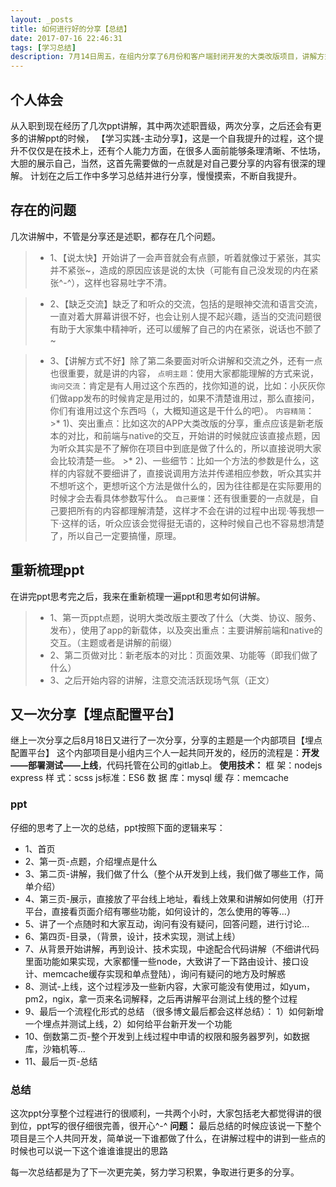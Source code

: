 ```yaml
---
layout: _posts
title: 如何进行好的分享【总结】
date: 2017-07-16 22:46:31
tags: [学习总结]
description: 7月14日周五，在组内分享了6月份和客户端封闭开发的大类改版项目，讲解方式很多不足，讲完之后自我思考总结一番，也好在下次的分享时改进
---
```


## 个人体会
从入职到现在经历了几次ppt讲解，其中两次述职晋级，两次分享，之后还会有更多的讲解ppt的时候，
【学习实践-主动分享】，这是一个自我提升的过程，这个提升不仅仅是在技术上，还有个人能力方面，在很多人面前能够条理清晰、不怯场，大胆的展示自己，当然，这首先需要做的一点就是对自己要分享的内容有很深的理解。
计划在之后工作中多学习总结并进行分享，慢慢摸索，不断自我提升。

## 存在的问题
几次讲解中，不管是分享还是述职，都存在几个问题。
>* 1、【说太快】开始讲了一会声音就会有点颤，听着就像过于紧张，其实并不紧张~，造成的原因应该是说的太快（可能有自己没发现的内在紧张^-^），这样也容易吐字不清。


>* 2、【缺乏交流】缺乏了和听众的交流，包括的是眼神交流和语言交流，一直对着大屏幕讲很不好，也会让别人提不起兴趣，适当的交流问题很有助于大家集中精神听，还可以缓解了自己的内在紧张，说话也不颤了~


>* 3、【讲解方式不好】除了第二条要面对听众讲解和交流之外，还有一点也很重要，就是讲的内容，
	`点明主题`：使用大家都能理解的方式来说，
	`询问交流`：肯定是有人用过这个东西的，找你知道的说，比如：小灰灰你们做app发布的时候肯定是用过的，如果不清楚谁用过，那么直接问，你们有谁用过这个东西吗（，大概知道这是干什么的吧）。
	`内容精简`：
		>* 1)、突出重点：比如这次的APP大类改版的分享，重点应该是新老版本的对比，和前端与native的交互，开始讲的时候就应该直接点题，因为听众其实是不了解你在项目中到底是做了什么的，所以直接说明大家会比较清楚一些。
		>* 2)、一些细节：比如一个方法的参数是什么，这样的内容就不要细讲了，直接说调用方法并传递相应参数，听众其实并不想听这个，更想听这个方法是做什么的，因为往往都是在实际要用的时候才会去看具体参数写什么。
	`自己要懂`：还有很重要的一点就是，自己要把所有的内容都理解清楚，这样才不会在讲的过程中出现·等我想一下·这样的话，听众应该会觉得挺无语的，这种时候自己也不容易想清楚了，所以自己一定要搞懂，原理。
	
	
## 重新梳理ppt
在讲完ppt思考完之后，我来在重新梳理一遍ppt和思考如何讲解。
>* 1、第一页ppt点题，说明大类改版主要改了什么（大类、协议、服务、发布），使用了app的新载体，以及突出重点：主要讲解前端和native的交互。（主题或者是讲解的前缀）
>* 2、第二页做对比：新老版本的对比：页面效果、功能等（即我们做了什么）
>* 3、之后开始内容的讲解，注意交流活跃现场气氛（正文）
	
## 又一次分享【埋点配置平台】
继上一次分享之后8月18日又进行了一次分享，分享的主题是一个内部项目【埋点配置平台】
这个内部项目是小组内三个人一起共同开发的，经历的流程是：**开发——部署测试——上线**，代码托管在公司的gitlab上。
**使用技术：**
框      架：nodejs express
样      式：scss
js标准：ES6
数 据 库：mysql
缓      存：memcache

### ppt
仔细的思考了上一次的总结，ppt按照下面的逻辑来写：

+ 1、首页
+ 2、第一页-点题，介绍埋点是什么
+ 3、第二页-讲解，我们做了什么（整个从开发到上线，我们做了哪些工作，简单介绍）
+ 4、第三页-展示，直接放了平台线上地址，看线上效果和讲解如何使用（打开平台，直接看页面介绍有哪些功能，如何设计的，怎么使用的等等...）
+ 5、讲了一个点随时和大家互动，询问有没有疑问，回答问题，进行讨论...
+ 6、第四页-目录，（背景，设计，技术实现，测试上线）
+ 7、从背景开始讲解，再到设计、技术实现，中途配合代码讲解（不细讲代码里面功能如果实现，大家都懂一些node，大致讲了一下路由设计、接口设计、memcache缓存实现和单点登陆），询问有疑问的地方及时解惑
+ 8、测试-上线，这个过程涉及一些新内容，大家可能没有使用过，如yum，pm2，ngix，拿一页来名词解释，之后再讲解平台测试上线的整个过程
+ 9、最后一个流程化形式的总结 （很多博文最后都会这样总结）： 1）如何新增一个埋点并测试上线，2）如何给平台新开发一个功能
+ 10、倒数第二页-整个开发到上线过程中申请的权限和服务器罗列，如数据库，沙箱机等...
+ 11、最后一页-总结

### 总结
这次ppt分享整个过程进行的很顺利，一共两个小时，大家包括老大都觉得讲的很到位，ppt写的很仔细很完善，很开心^-^
**问题：**
最后总结的时候应该说一下整个项目是三个人共同开发，简单说一下谁都做了什么，在讲解过程中的讲到一些点的时候也可以说一下这个谁谁谁提出的思路

每一次总结都是为了下一次更完美，努力学习积累，争取进行更多的分享。






	
					
